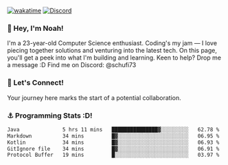 [![wakatime](https://wakatime.com/badge/user/018b5c7c-fde2-4105-aa96-f5c758abb0a2.svg)](https://wakatime.com/@018b5c7c-fde2-4105-aa96-f5c758abb0a2)
[![Discord](https://img.shields.io/badge/Discord-5865F2?style=flat&logo=discord&logoColor=white)](https://discord.gg/eAW8AGXaGu)



### 👋 Hey, I'm Noah!
I'm a 23-year-old Computer Science enthusiast. Coding's my jam — I love piecing together solutions and venturing into the latest tech. On this page, you'll get a peek into what I'm building and learning. Keen to help? Drop me a message :D 
Find me on Discord: @schufi73

### 🤝 Let's Connect!
Your journey here marks the start of a potential collaboration.

### ⚓ Programming Stats :D!
<!--START_SECTION:waka-->

```txt
Java              5 hrs 11 mins   ███████████████▓░░░░░░░░░   62.78 %
Markdown          34 mins         █▓░░░░░░░░░░░░░░░░░░░░░░░   06.95 %
Kotlin            34 mins         █▓░░░░░░░░░░░░░░░░░░░░░░░   06.93 %
GitIgnore file    34 mins         █▓░░░░░░░░░░░░░░░░░░░░░░░   06.91 %
Protocol Buffer   19 mins         █░░░░░░░░░░░░░░░░░░░░░░░░   03.97 %
```

<!--END_SECTION:waka-->
